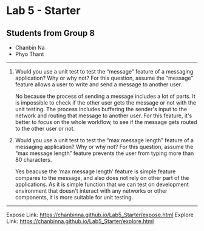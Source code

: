 # Lab 5 - Starter

## Students from Group 8

- Chanbin Na
- Phyo Thant

---

1. Would you use a unit test to test the “message” feature of a messaging application? Why or why not? For this question, assume the “message” feature allows a user to write and send a message to another user.

   No because the process of sending a message includes a lot of parts. It is impossible to check if the other user gets the message or not with the unit testing. The process includes buffering the sender's input to the network and routing that message to another user. For this feature, it's better to focus on the whole workflow, to see if the message gets routed to the other user or not.

2. Would you use a unit test to test the “max message length” feature of a messaging application? Why or why not? For this question, assume the “max message length” feature prevents the user from typing more than 80 characters.

   Yes beacuse the 'max message length' feature is simple feature compares to the message, and also does not rely on other part of the applications. As it is simple function that we can test on development environment that doesn't interact with any networks or other components, it is more suitable for unit testing.

---

Expose Link: https://chanbinna.github.io/Lab5_Starter/expose.html
Explore Link: https://chanbinna.github.io/Lab5_Starter/explore.html
